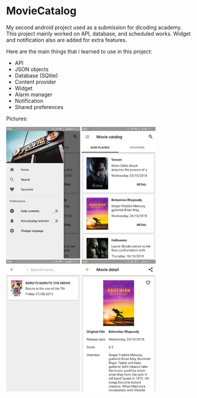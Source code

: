 # MovieCatalog
My second android project used as a submission for dicoding academy. This project mainly worked on API, database, and scheduled works. Widget and notification also are added for extra features.

Here are the main things that i learned to use in this project:
- API
- JSON objects
- Database (SQlite)
- Content provider
- Widget
- Alarm manager
- Notification
- Shared preferences

Pictures:

<img src="https://github.com/Selmeny/MovieCatalog/blob/master/app/src/main/res/drawable/images-1.png" width="200"> <img src="https://github.com/Selmeny/MovieCatalog/blob/master/app/src/main/res/drawable/images-2.png" width="200"> <img src="https://github.com/Selmeny/MovieCatalog/blob/master/app/src/main/res/drawable/images-3.png" width="200"> <img src="https://github.com/Selmeny/MovieCatalog/blob/master/app/src/main/res/drawable/images-4.png" width="200">

